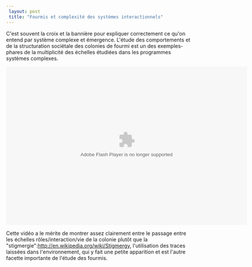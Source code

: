 ```yaml
---
 layout: post
 title: "Fourmis et complexité des systèmes interactionnels"
---
```


C'est souvent la croix et la bannière pour expliquer correctement ce qu'on entend par système complexe et émergence. L'étude des comportements et de la structuration sociétale des colonies de fourmi est un des exemples-phares de la multiplicité des échelles étudiées dans les programmes systèmes complexes.

<object classid="clsid:d27cdb6e-ae6d-11cf-96b8-444553540000" width="659" height="435" codebase="http://download.macromedia.com/pub/shockwave/cabs/flash/swflash.cab#version=6,0,40,0"><param name="id" value="VE_Player" /><param name="align" value="middle" /><param name="FlashVars" value="bgColor=FFFFFF&amp;file=http://static.videoegg.com/ted/movies/DEBORAHGORDON-2003_high.flv&amp;autoPlay=false&amp;fullscreenURL=http://static.videoegg.com/ted/flash/fullscreen.html&amp;forcePlay=false&amp;logo=&amp;allowFullscreen=true" /><param name="quality" value="high" /><param name="allowScriptAccess" value="always" /><param name="bgcolor" value="#FFFFFF" /><param name="scale" value="noscale" /><param name="wmode" value="window" /><param name="src" value="http://static.videoegg.com/ted/flash/loader.swf" /><embed id="VE_Player" type="application/x-shockwave-flash" width="659" height="435" src="http://static.videoegg.com/ted/flash/loader.swf" wmode="window" scale="noscale" bgcolor="#FFFFFF" allowscriptaccess="always" quality="high" flashvars="bgColor=FFFFFF&amp;file=http://static.videoegg.com/ted/movies/DEBORAHGORDON-2003_high.flv&amp;autoPlay=false&amp;fullscreenURL=http://static.videoegg.com/ted/flash/fullscreen.html&amp;forcePlay=false&amp;logo=&amp;allowFullscreen=true" align="middle"></embed></object>

Cette vidéo a le mérite de montrer assez clairement entre le passage entre les échelles rôles/interaction/vie de la colonie plutôt que la "stigmergie":http://en.wikipedia.org/wiki/Stigmergy, l'utilisation des traces laissées dans l'environnement, qui y fait une petite apparition et est l'autre facette importante de l'étude des fourmis.
